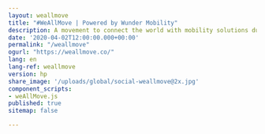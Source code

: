 ```yaml
---
layout: weallmove
title: "#WeAllMove | Powered by Wunder Mobility"
description: A movement to connect the world with mobility solutions during this time of crisis.
date: '2020-04-02T12:00:00.000+00:00'
permalink: "/weallmove"
ogurl: "https://weallmove.co/"
lang: en
lang-ref: weallmove
version: hp
share_image: '/uploads/global/social-weallmove@2x.jpg'
component_scripts:
- weAllMove.js
published: true
sitemap: false

---
```

